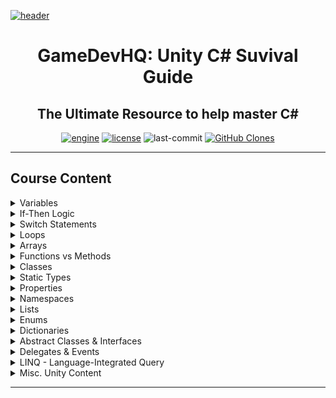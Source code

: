 [![header][header-img]][gdhq]

<div align="center">

# GameDevHQ: Unity C# Suvival Guide
The Ultimate Resource to help master C#
---
[![engine][unity-badge]][unity]
[![license][license-badge]][&copy]
![last-commit][commit-badge]
[![GitHub Clones][clone-badge]][clone]

</div>

---

## Course Content

<details>
<summary>Variables</summary>

<table>
<tr><td>Variables</td></tr>
<tr><td>Common Data Types</td></tr>
<tr><td>Challenge: Master Variables P01</td></tr>
<tr><td>Challenge: Master Variables P02</td></tr>
<tr><td>Challenge: Tip Calculator</td></tr>
<tr><td>Challenge: Quiz Grade Average</td></tr>
</table>

---
</details>
<details>
<summary>If-Then Logic</summary>

<table>
<tr><td>If-Statements</td></tr>
<tr><td>Challenge: Master If-Statements P01</td></tr>
<tr><td>Challenge: Master If-Statements P02</td></tr>
<tr><td>Challenge: Master If-Statements P03</td></tr>
<tr><td>Else-If Statements</td></tr>
<tr><td>Challenge: Quiz Grades</td></tr>
<tr><td>Challenge: Master If-Statements P04</td></tr>
<tr><td>Challenge: Speed Program</td></tr>
</table>

---
</details>
<details>
<summary>Switch Statements</summary>

<table>
<tr><td>Switch Statements</td></tr>
<tr><td>Challenge: Master Switch Statements P01</td></tr>
<tr><td>Challenge: Master Switch Statements P02</td></tr>
<tr><td>Challenge: Weapon Select Program</td></tr>
</table>

---
</details>
<details>
<summary>Loops</summary>

<table>
<tr><td>For Loops</td></tr>
<tr><td>For Loops Understanding Continued</td></tr>
<tr><td>Break Out of Loops</td></tr>
<tr><td>Example: For Loops Presentation</td></tr>
<tr><td>Do While Loop</td></tr>
<tr><td>While Loops</td></tr>
<tr><td>Challenge: Ultimate Print Outs</td></tr>
<tr><td>Challenge: How Fast Are You Going?</td></tr>
</table>

---
</details>
<details>
<summary>Arrays</summary>

<table>
<tr><td>Array Syntax</td></tr>
<tr><td>Access Array Elements</td></tr>
<tr><td>Challenge: Array Master</td></tr>
<tr><td>Challenge: Randomly Choose One</td></tr>
<tr><td>Print All Elements Using For Loops</td></tr>
<tr><td>Print All Elements Uisng Foreach Loops</td></tr>
<tr><td>Challenge: Convert to For Loop</td></tr>
</table>

---
</details>
<details>
<summary>Functions vs Methods</summary>

<table>
<tr><td>Fuctions vs Methods Void</td></tr>
<tr><td>Method Parameters</td></tr>
<tr><td>Challenge: Pass the Object with Color</td></tr>
<tr><td>Return Type Functions</td></tr>
<tr><td>Change Postions 4 Ways</td></tr>
<tr><td>Challenge: Are You Alive?</td></tr>
<tr><td>Practial Presentation: Return Array</td></tr>
<tr><td>Challenge: Position Matters</td></tr>
</table>

---
</details>
<details>
<summary>Classes</summary>

<table>
<tr><td>Classes for Behaviors</td></tr>
<tr><td>Custom Classes</td></tr>
<tr><td>Example: Serialized Custom Class RPG Item Database</td></tr>
<tr><td>Challenge: Customer Database</td></tr>
<tr><td>Presentation: RPG Spell System</td><tr>
<tr><td>Class Inheritence</td></tr>
<tr><td>Example: Bank System Inheritence</td></tr>
<tr><td>Protected Data Members</td></tr>
<tr><td>Virtual Methods and Overriding</td></tr>
<tr><td>Structs, Memory Management, Value & Reference Types</td></tr>
</table>

---
</details>
<details>
<summary>Static Types</summary>

<table>
<tr><td>Declaring Static Types</td></tr>
<tr><td>Instance Members vs Static Members</td></tr>
<tr><td>Practicle Example: Working with Static Types</td></tr>
<tr><td>Utility Helper Classes</td></tr>
<tr><td>Challenge: Random Color Helpers</td></tr>
<tr><td>Initializing Static Members with a Static Constructor</td></tr>
</table>

---
</details>
<details>
<summary>Properties</summary>

<table>
<tr><td>Properties</td></tr>
<tr><td>Auto Properties</td></tr>
<tr><td>Challenge: Declaring Properties</td></tr>
</table>

---
</details>
<details>
<summary>Namespaces</summary>

<table>
<tr><td>Namespaces</td></tr>
</table>

---
</details>
<details>
<summary>Lists</summary>

<table>
<tr><td>Lists</td></tr>
<tr><td>Challenge: You Have Been Named</td></tr>
<tr><td>Challenge: Build That Object List</td></tr>
<tr><td>Practical Presentation: Creating Inventory Item DB Systems</td></tr>
</table>

---
</details>
<details>
<summary>Enums</summary>

<table>
<tr><td>Enums</td></tr>
<tr><td>Enum Enemy AI</td></tr>
<tr><td>Enums in Custom Classes</td></tr>
<tr><td>Casting Enums to Ints</td></tr>
</table>

---
</details>
<details>
<summary>Dictionaries</summary>

<table>
<tr><td>Dictionary</td></tr>
<tr><td>Looping Through Dictionary</td></tr>
<tr><td>Dictionary for Player Connections</td></tr>
<tr><td>Dictionary with Primitive Types</td></tr>
</table>

---
</details>
<details>
<summary>Abstract Classes & Interfaces</summary>

<table>
<tr><td>Abstract Class and Methods</td></tr>
<tr><td>Challenge: Employee Experience</td></tr>
<tr><td>Interfaces Made Easy</td></tr>
<tr><td>What is Polymorphism?</td></tr>
<tr><td>Generic Interfaces</td></tr>
</table>

---
</details>
<details>
<summary>Delegates & Events</summary>

<table>
<tr><td>Delegates</td></tr>
<tr><td>Events</td></tr>
<tr><td>Example: Working with Delegates and Events</td></tr>
<tr><td>Challenge: Teleport Events</td></tr>
<tr><td>Practical Event Driven Programming</td></tr>
<tr><td>Actions</td></tr>
<tr><td>Return Type Delegates and Func</td></tr>
<tr><td>Lambda Expressions</td></tr>
<tr><td>Practice: Void Delegates with Parameters</td></tr>
<tr><td>Practice: Void Delegates with No Parameters</td></tr>
<tr><td>Practice: Return Delegates with No Parameters</td></tr>
<tr><td>Practice: Return Delegates with Parameters</td></tr>
<tr><td>Simple Callback System</td></tr>
</table>

---
</details>
<details>
<summary>LINQ - Language-Integrated Query</summary>

<table>
<tr><td>LINQ Introduction: Any</td></tr>
<tr><td>LINQ: Contains</td></tr>
<tr><td>LINQ: Distinct</td></tr>
<tr><td>LINQ: Where</td></tr>
<tr><td>Challenge: Hands on with LINQ</td></tr>
<tr><td>LINQ: Order by Decending</td></tr>
<tr><td>Challenge: Filter Items</td></tr>
<tr><td>How to Read and Convert Query Syntax</td></tr>
</table>

---
</details>
<details>
<summary>Misc. Unity Content</summary>

<table>
<tr><td>Change GameObject Position</td></tr>
<tr><td>User Input</td></tr>
<tr><td>Simple Movement</td></tr>
<tr><td>Collectable GameObjects</td></tr>
<tr><td>Pause Systems</td></tr>
<tr><td>Post Processing Effects</td></tr>
<tr><td>Destructable Crate</td></tr>
<tr><td>Quaternion and Euler Angles</td></tr>
<tr><td>Quaternion Look Rotation</td></tr>
<tr><td>Quaternion Slerp</td></tr>
</table>

</details>
<hr>

<!--
Badges & Images
-->
[header-img]:.github/assets/readme-header.jpg
[unity-badge]:https://img.shields.io/badge/UNITY-C%23-yellow?logo=unity&labelColor=black&style=for-the-badge
[license-badge]:https://img.shields.io/github/license/parasiticfrisk/c-sharp-survival-guide?color=informational&style=for-the-badge
[commit-badge]:https://img.shields.io/github/last-commit/parasiticfrisk/c-sharp-survival-guide?style=for-the-badge
[clone-badge]:https://img.shields.io/badge/dynamic/json?color=informational&style=for-the-badge&label=Clone&query=count&url=https://github.com/parasiticfrisk/c-sharp-survival-guide/blob/main/clone.json?raw=True&logo=github

<!--
Quick Links
-->
[gdhq]:https://learn.gamedevhq.com/p/the-unity-c-survival-guide "GameDevHQ: Unity C# Suvival Guide"
[unity]:https://unity3d.com/get-unity/download "Unity Game Engine"
[&copy]:LICENSE "MIT License"
[clone]:.github/workflows/clone-badge.yml "Clone Badge Workflow"